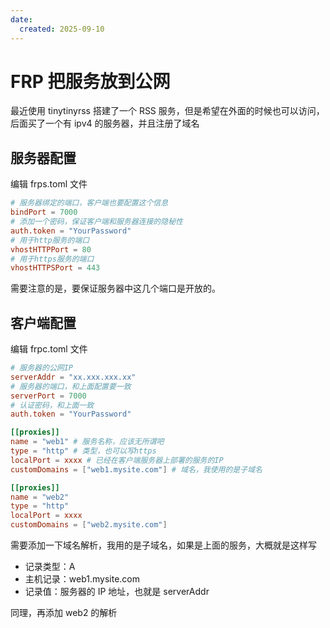 ```yaml
---
date: 
  created: 2025-09-10
---
```


# FRP 把服务放到公网

最近使用 tinytinyrss 搭建了一个 RSS 服务，但是希望在外面的时候也可以访问，后面买了一个有 ipv4 的服务器，并且注册了域名

## 服务器配置

编辑 frps.toml 文件

```toml
# 服务器绑定的端口，客户端也要配置这个信息
bindPort = 7000
# 添加一个密码，保证客户端和服务器连接的隐秘性
auth.token = "YourPassword"
# 用于http服务的端口
vhostHTTPPort = 80
# 用于https服务的端口
vhostHTTPSPort = 443
```

需要注意的是，要保证服务器中这几个端口是开放的。

## 客户端配置

编辑 frpc.toml 文件

```toml
# 服务器的公网IP
serverAddr = "xx.xxx.xxx.xx"
# 服务器的端口，和上面配置要一致
serverPort = 7000
# 认证密码，和上面一致
auth.token = "YourPassword"

[[proxies]]
name = "web1" # 服务名称，应该无所谓吧
type = "http" # 类型，也可以写https
localPort = xxxx # 已经在客户端服务器上部署的服务的IP
customDomains = ["web1.mysite.com"] # 域名，我使用的是子域名

[[proxies]]
name = "web2"
type = "http"
localPort = xxxx
customDomains = ["web2.mysite.com"]
```

需要添加一下域名解析，我用的是子域名，如果是上面的服务，大概就是这样写

- 记录类型：A 
- 主机记录：web1.mysite.com
- 记录值：服务器的 IP 地址，也就是 serverAddr

同理，再添加 web2 的解析
